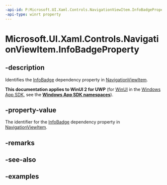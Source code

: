 ```yaml
---
-api-id: P:Microsoft.UI.Xaml.Controls.NavigationViewItem.InfoBadgeProperty
-api-type: winrt property
---
```


# Microsoft.UI.Xaml.Controls.NavigationViewItem.InfoBadgeProperty

<!--
public static Windows.UI.Xaml.DependencyProperty InfoBadgeProperty { get; }
-->

## -description

Identifies the [InfoBadge](infobadge.md) dependency property in [NavigationViewItem](navigationviewitem_infobadge.md).

**This documentation applies to WinUI 2 for UWP** (for [WinUI](/windows/apps/winui/winui3/) in the [Windows App SDK](/windows/apps/windows-app-sdk/), see the **[Windows App SDK namespaces](/windows/windows-app-sdk/api/winrt/)**).

## -property-value

The identifier for the [InfoBadge](infobadge.md) dependency property in [NavigationViewItem](navigationviewitem_infobadge.md).

## -remarks

## -see-also

## -examples

